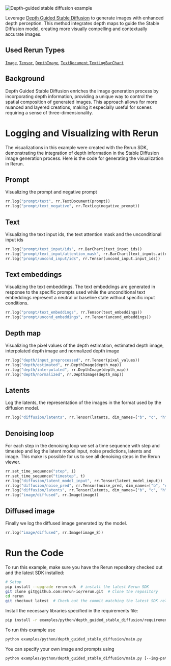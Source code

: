 <!--[metadata]
title = "Depth Guided Stable Diffusion"
tags = ["depth-guided", "stable-diffusion", "huggingface", "3D", "tensor", "text"]
description = "Leverage Depth Guided Stable Diffusion to generate images with enhanced depth perception. This method integrates depth maps to guide the Stable Diffusion model, creating more visually compelling and contextually accurate images."
thumbnail = "https://static.rerun.io/depth_guided_stable_diffusion/a85516aba09f72649517891d767e15383ce7f4ea/480w.png"
thumbnail_dimensions = [480, 253]
channel = "nightly"
-->

<picture>
  <source media="(max-width: 480px)" srcset="https://static.rerun.io/depth-guided-stable-diffusion/bea9bfaf33ebed4296f576d931c8c8e6fdd08a21/480w.png">
  <source media="(max-width: 768px)" srcset="https://static.rerun.io/depth-guided-stable-diffusion/bea9bfaf33ebed4296f576d931c8c8e6fdd08a21/768w.png">
  <source media="(max-width: 1024px)" srcset="https://static.rerun.io/depth-guided-stable-diffusion/bea9bfaf33ebed4296f576d931c8c8e6fdd08a21/1024w.png">
  <source media="(max-width: 1200px)" srcset="https://static.rerun.io/depth-guided-stable-diffusion/bea9bfaf33ebed4296f576d931c8c8e6fdd08a21/1200w.png">
  <img src="https://static.rerun.io/depth-guided-stable-diffusion/bea9bfaf33ebed4296f576d931c8c8e6fdd08a21/full.png" alt="Depth-guided stable diffusion example">
</picture>

Leverage [Depth Guided Stable Diffusion](https://github.com/Stability-AI/stablediffusion?tab=readme-ov-file#depth-conditional-stable-diffusion) to generate images with enhanced depth perception. This method integrates depth maps to guide the Stable Diffusion model, creating more visually compelling and contextually accurate images.

## Used Rerun Types
[`Image`](https://www.rerun.io/docs/reference/types/archetypes/image), [`Tensor`](https://www.rerun.io/docs/reference/types/archetypes/tensor), [`DepthImage`](https://www.rerun.io/docs/reference/types/archetypes/depth_image), [`TextDocument`](https://www.rerun.io/docs/reference/types/archetypes/text_document),[`TextLog`](https://www.rerun.io/docs/reference/types/archetypes/text_log)[`BarChart`](https://www.rerun.io/docs/reference/types/archetypes/bar_chart)

## Background
Depth Guided Stable Diffusion enriches the image generation process by incorporating depth information, providing a unique way to control the spatial composition of generated images. This approach allows for more nuanced and layered creations, making it especially useful for scenes requiring a sense of three-dimensionality.

# Logging and Visualizing with Rerun
The visualizations in this example were created with the Rerun SDK, demonstrating the integration of depth information in the Stable Diffusion image generation process. Here is the code for generating the visualization in Rerun.

## Prompt
Visualizing the prompt and negative prompt
```python
rr.log("prompt/text", rr.TextDocument(prompt))
rr.log("prompt/text_negative", rr.TextLog(negative_prompt))
```

## Text
Visualizing the text input ids, the text attention mask and the unconditional input ids
```python
rr.log("prompt/text_input/ids", rr.BarChart(text_input_ids))
rr.log("prompt/text_input/attention_mask", rr.BarChart(text_inputs.attention_mask))
rr.log("prompt/uncond_input/ids", rr.Tensor(uncond_input.input_ids))
```

## Text embeddings
Visualizing the text embeddings. The text embeddings are generated in response to the specific prompts used while the unconditional text embeddings represent a neutral or baseline state without specific input conditions.
```python
rr.log("prompt/text_embeddings", rr.Tensor(text_embeddings))
rr.log("prompt/uncond_embeddings", rr.Tensor(uncond_embeddings))
```

## Depth map
Visualizing the pixel values of the depth estimation, estimated depth image, interpolated depth image and normalized depth image
```python
rr.log("depth/input_preprocessed", rr.Tensor(pixel_values))
rr.log("depth/estimated", rr.DepthImage(depth_map))
rr.log("depth/interpolated", rr.DepthImage(depth_map))
rr.log("depth/normalized", rr.DepthImage(depth_map))
```

## Latents
Log the latents, the representation of the images in the format used by the diffusion model.
```python
rr.log("diffusion/latents", rr.Tensor(latents, dim_names=["b", "c", "h", "w"]))
```

## Denoising loop
For each step in the denoising loop we set a time sequence with step and timestep and log the latent model input, noise predictions, latents and image. This make is possible for us to see all denoising steps in the Rerun viewer.
```python
rr.set_time_sequence("step", i)
rr.set_time_sequence("timestep", t)
rr.log("diffusion/latent_model_input", rr.Tensor(latent_model_input))
rr.log("diffusion/noise_pred", rr.Tensor(noise_pred, dim_names=["b", "c", "h", "w"]))
rr.log("diffusion/latents", rr.Tensor(latents, dim_names=["b", "c", "h", "w"]))
rr.log("image/diffused", rr.Image(image))
```

## Diffused image
Finally we log the diffused image generated by the model.

```python
rr.log("image/diffused", rr.Image(image_8))
```

# Run the Code

To run this example, make sure you have the Rerun repository checked out and the latest SDK installed:
```bash
# Setup
pip install --upgrade rerun-sdk  # install the latest Rerun SDK
git clone git@github.com:rerun-io/rerun.git  # Clone the repository
cd rerun
git checkout latest  # Check out the commit matching the latest SDK release
```

Install the necessary libraries specified in the requirements file:
```bash
pip install -r examples/python/depth_guided_stable_diffusion/requirements.txt
```

To run this example use
```bash
python examples/python/depth_guided_stable_diffusion/main.py
```

You can specify your own image and prompts using
```bash
python examples/python/depth_guided_stable_diffusion/main.py [--img-path IMG_PATH] [--depth-map-path DEPTH_MAP_PATH] [--prompt PROMPT]
`````
